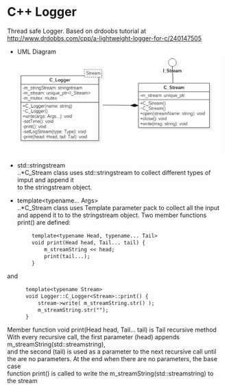 # C++ Logger
Thread safe Logger.
Based on drdoobs tutorial at http://www.drdobbs.com/cpp/a-lightweight-logger-for-c/240147505

* UML Diagram  
![alt text](wiki/Logger.jpg)

* std::stringstream  
..*C_Stream class uses std::stringstream to collect different types of imput and append it   
to the stringstream object.
*  template<typename... Args>  
..*C_Stream class uses Template parameter pack to collect all the input and append it to
to the stringstream object. Two member functions print() are defined:
```
        template<typename Head, typename... Tail>
        void print(Head head, Tail... tail) {
            m_streamString << head;
            print(tail...);
        }
```
and  
```
      template<typename Stream>
      void Logger::C_Logger<Stream>::print() {
          stream->write( m_streamString.str() );
          m_streamString.str("");
      }
```
Member function void print(Head head, Tail... tail) is Tail recursive method  
With every recursive call, the first parameter (head) appends m_streamString(std::streamstring),  
and the second (tail) is used as a parameter to the next recursive call until  
the are no parameters. At the end when there are no parameters, the base case  
function print() is called to write the m_streamString(std::streamstring) to the stream 
